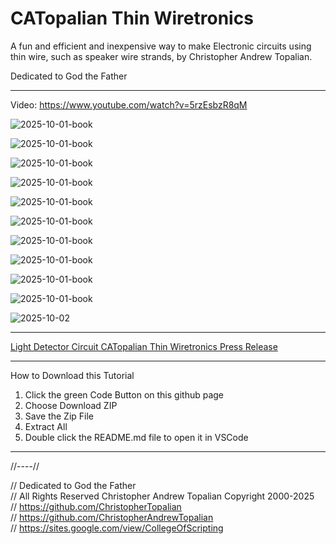 # CATopalian Thin Wiretronics
A fun and efficient and inexpensive way to make Electronic circuits using thin wire, such as speaker wire strands, by Christopher Andrew Topalian.

Dedicated to God the Father

---

Video: https://www.youtube.com/watch?v=5rzEsbzR8qM

![2025-10-01-book](src/2025_10_01_book/CATopalian_Thin_Wiretronics_001.png)

![2025-10-01-book](src/2025_10_01_book/CATopalian_Thin_Wiretronics_002.png)

![2025-10-01-book](src/2025_10_01_book/CATopalian_Thin_Wiretronics_003.png)

![2025-10-01-book](src/2025_10_01_book/CATopalian_Thin_Wiretronics_004.png)

![2025-10-01-book](src/2025_10_01_book/CATopalian_Thin_Wiretronics_005.png)

![2025-10-01-book](src/2025_10_01_book/CATopalian_Thin_Wiretronics_006.png)

![2025-10-01-book](src/2025_10_01_book/CATopalian_Thin_Wiretronics_007.png)

![2025-10-01-book](src/2025_10_01_book/CATopalian_Thin_Wiretronics_008.png)

![2025-10-01-book](src/2025_10_01_book/CATopalian_Thin_Wiretronics_009.png)

![2025-10-01-book](src/2025_10_01_book/CATopalian_Thin_Wiretronics_010.png)

![2025-10-02](src/2025_10_02/CATopalian_Thin_Wiretronics_Transistor.png)

---

[Light Detector Circuit CATopalian Thin Wiretronics Press Release](src/2025_10_02/light_detector_circuit_catopalian_thin_wiretronics_press_release)


---

How to Download this Tutorial
1. Click the green Code Button on this github page
2. Choose Download ZIP
3. Save the Zip File
4. Extract All
5. Double click the README.md file to open it in VSCode

---

//----//

// Dedicated to God the Father  
// All Rights Reserved Christopher Andrew Topalian Copyright 2000-2025  
// https://github.com/ChristopherTopalian  
// https://github.com/ChristopherAndrewTopalian  
// https://sites.google.com/view/CollegeOfScripting

